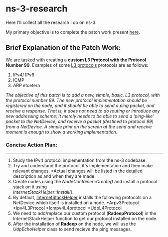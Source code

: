 # ns-3-research
Here I'll collect all the research I do on ns-3.


My primary objective is to complete the patch work present [here](https://www.nsnam.org/wiki/GSOC2018PatchRequirement).

## Brief Explanation of the Patch Work:

  We are tasked with creating a **custom L3 Protocol with the Protocol Number 99**. Examples of some [L3 protocols](http://www.cs.miami.edu/home/burt/learning/Csc688.012/lecture1/)  protocols are as follows:
1. IPv4/ IPv6
2. ICMP
3. ARP etcetera

  *The objective of this patch is to add a new, simple, basic, L3 protocol, with the protocol number 99. The new protocol implementation should be registered on the node, and it should be
  able to send a ping packet, and receive a response. That is, it does not need to do routing or introduce any new addressing scheme; it merely 
  needs to be able to send a 'ping-like' packet to the NetDevice, and receive a packet (destined to protocol 99) from a NetDevice. A simple
  print on the screen at the send and receive moment is enough to show a working implementation.*
  
### Concise Action Plan:
-----------------------
  
1. Study the IPv4 protocol implementation from the ns-3 codebase.
2. Try and understand the protocol, it's implementation and then make relevant changes.
  *Actual changes will be listed in the detailed description as and when they are made.
3. Create nodes using the *NodeContainer::Create()* and install a protocol stack on it using  
*InternetStackHelper::Install()*.
4. By default, [InternetStackHelper](https://www.nsnam.org/docs/release/3.10/manual/html/internet-stack.html) installs the following protocols on a NetDevice which itself is
installed on a node.
  *Arpv3Protocol
  *Ipv4L3Prtocol
  *Icmpv4L4protocol
  *UdpL4Protocol
5. We need to add/replace our custom protocol (**RadeepProtocol**) in the InternetStackHelper function to 
get our protocol installed on the node.
6. After the installation of **Radeep** on the node, we will use the *UdpEchoHelper* class to send recieve 
the ping messages.
  

